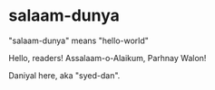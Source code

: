 # salaam-dunya
"salaam-dunya" means "hello-world"

Hello, readers!
Assalaam-o-Alaikum, Parhnay Walon!

Daniyal here, aka "syed-dan".
